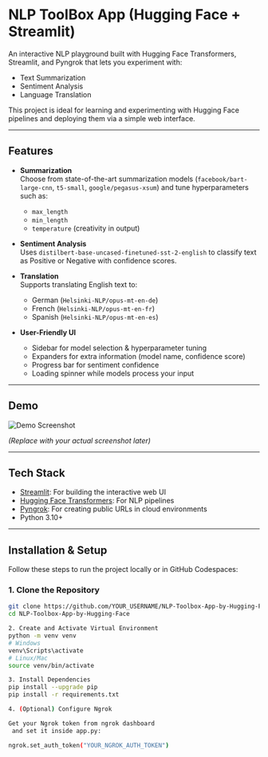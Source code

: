# NLP ToolBox App (Hugging Face + Streamlit)

An interactive NLP playground built with Hugging Face Transformers, Streamlit, and Pyngrok that lets you experiment with:

- Text Summarization  
- Sentiment Analysis  
- Language Translation  

This project is ideal for learning and experimenting with Hugging Face pipelines and deploying them via a simple web interface.

---

## Features

- **Summarization**  
  Choose from state-of-the-art summarization models (`facebook/bart-large-cnn`, `t5-small`, `google/pegasus-xsum`) and tune hyperparameters such as:
  - `max_length`
  - `min_length`
  - `temperature` (creativity in output)

- **Sentiment Analysis**  
  Uses `distilbert-base-uncased-finetuned-sst-2-english` to classify text as Positive or Negative with confidence scores.

- **Translation**  
  Supports translating English text to:
  - German (`Helsinki-NLP/opus-mt-en-de`)
  - French (`Helsinki-NLP/opus-mt-en-fr`)
  - Spanish (`Helsinki-NLP/opus-mt-en-es`)

- **User-Friendly UI**  
  - Sidebar for model selection & hyperparameter tuning  
  - Expanders for extra information (model name, confidence score)  
  - Progress bar for sentiment confidence  
  - Loading spinner while models process your input  

---

## Demo

![Demo Screenshot](https://via.placeholder.com/800x400?text=NLP+ToolBox+App+Demo)

*(Replace with your actual screenshot later)*

---

## Tech Stack

- [Streamlit](https://streamlit.io/): For building the interactive web UI  
- [Hugging Face Transformers](https://huggingface.co/transformers): For NLP pipelines  
- [Pyngrok](https://pyngrok.readthedocs.io/): For creating public URLs in cloud environments  
- Python 3.10+

---

## Installation & Setup

Follow these steps to run the project locally or in GitHub Codespaces:

### 1. Clone the Repository

```bash
git clone https://github.com/YOUR_USERNAME/NLP-Toolbox-App-by-Hugging-Face.git
cd NLP-Toolbox-App-by-Hugging-Face

2. Create and Activate Virtual Environment
python -m venv venv
# Windows
venv\Scripts\activate
# Linux/Mac
source venv/bin/activate

3. Install Dependencies
pip install --upgrade pip
pip install -r requirements.txt

4. (Optional) Configure Ngrok

Get your Ngrok token from ngrok dashboard
 and set it inside app.py:

ngrok.set_auth_token("YOUR_NGROK_AUTH_TOKEN")